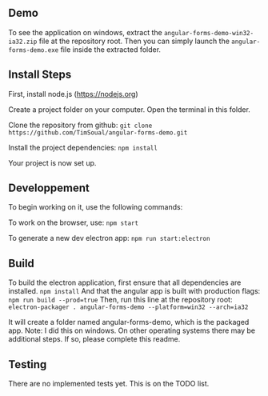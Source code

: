 ## Demo

To see the application on windows, extract the `angular-forms-demo-win32-ia32.zip` file at the repository root.
Then you can simply launch the `angular-forms-demo.exe` file inside the extracted folder.


## Install Steps

First, install node.js (https://nodejs.org)

Create a project folder on your computer.
Open the terminal in this folder.

Clone the repository from github:
`git clone https://github.com/TimSoual/angular-forms-demo.git`

Install the project dependencies:
`npm install`


Your project is now set up.


## Developpement

To begin working on it, use the following commands:

To work on the browser, use:
`npm start`

To generate a new dev electron app:
`npm run start:electron`


## Build

To build the electron application, first ensure that all dependencies are installed.
`npm install`
And that the angular app is built with production flags:
`npm run build --prod=true`
Then, run this line at the repository root:
`electron-packager . angular-forms-demo --platform=win32 --arch=ia32`

It will create a folder named angular-forms-demo, which is the packaged app.
Note: I did this on windows. On other operating systems there may be additional steps. If so, please complete this readme.

## Testing

There are no implemented tests yet. This is on the TODO list.

